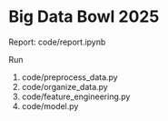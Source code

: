# Big Data Bowl 2025

Report: code/report.ipynb

Run

1. code/preprocess_data.py
2. code/organize_data.py
3. code/feature_engineering.py
4. code/model.py